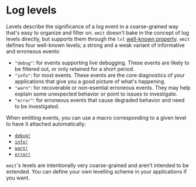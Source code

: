 # Log levels

Levels describe the significance of a log event in a coarse-grained way that's easy to organize and filter on. `emit` doesn't bake in the concept of log levels directly, but supports them through the `lvl` [well-known property](https://docs.rs/emit/1.8.0/emit/well_known/index.html). `emit` defines four well-known levels; a strong and a weak variant of informative and erroneous events:

- `"debug"`: for events supporting live debugging. These events are likely to be filtered out, or only retained for a short period.
- `"info"`: for most events. These events are the core diagnostics of your applications that give you a good picture of what's happening.
- `"warn"`: for recoverable or non-esential erroneous events. They may help explain some unexpected behavior or point to issues to investigate.
- `"error"`: for erroneous events that cause degraded behavior and need to be investigated.

When emitting events, you can use a macro corresponding to a given level to have it attached automatically:

- [`debug!`](https://docs.rs/emit/1.8.0/emit/macro.debug.html)
- [`info!`](https://docs.rs/emit/1.8.0/emit/macro.info.html)
- [`warn!`](https://docs.rs/emit/1.8.0/emit/macro.warn.html)
- [`error!`](https://docs.rs/emit/1.8.0/emit/macro.error.html)

`emit`'s levels are intentionally very coarse-grained and aren't intended to be extended. You can define your own levelling scheme in your applications if you want.
